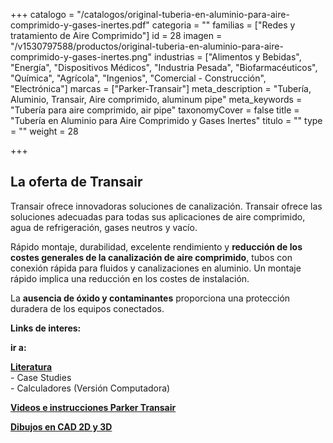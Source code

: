 +++
catalogo = "/catalogos/original-tuberia-en-aluminio-para-aire-comprimido-y-gases-inertes.pdf"
categoria = ""
familias = ["Redes y tratamiento de Aire Comprimido"]
id = 28
imagen = "/v1530797588/productos/original-tuberia-en-aluminio-para-aire-comprimido-y-gases-inertes.png"
industrias = ["Alimentos y Bebidas", "Energía", "Dispositivos Médicos", "Industria Pesada", "Biofarmacéuticos", "Química", "Agrícola", "Ingenios", "Comercial - Construcción", "Electrónica"]
marcas = ["Parker-Transair"]
meta_description = "Tubería, Aluminio, Transair, Aire comprimido, aluminum pipe"
meta_keywords = "Tubería para aire comprimido, air pipe"
taxonomyCover = false
title = "Tubería en Aluminio para Aire Comprimido y Gases Inertes"
titulo = ""
type = ""
weight = 28

+++
## La oferta de Transair

Transair ofrece innovadoras soluciones de canalización. Transair ofrece las soluciones adecuadas para todas sus aplicaciones de aire comprimido, agua de refrigeración, gases neutros y vacío.

Rápido montaje, durabilidad, excelente rendimiento y **reducción de los costes generales de la canalización de aire comprimido**, tubos con conexión rápida para fluidos y canalizaciones en aluminio. Un montaje rápido implica una reducción en los costes de instalación.

La **ausencia de óxido y contaminantes** proporciona una protección duradera de los equipos conectados.

**Links de interes:**

**ir a:**

[**Literatura**](http://promo.parker.com/promotionsite/transair/us/en/video-library "Parker")  
\- Case Studies  
\- Calculadores (Versión Computadora)

[**Videos e instrucciones Parker Transair**](http://promo.parker.com/promotionsite/transair/us/en/video-library "Parker")

[**Dibujos en CAD 2D y 3D**](http://promo.parker.com/promotionsite/transair/us/en/engineering-tools "Parker")